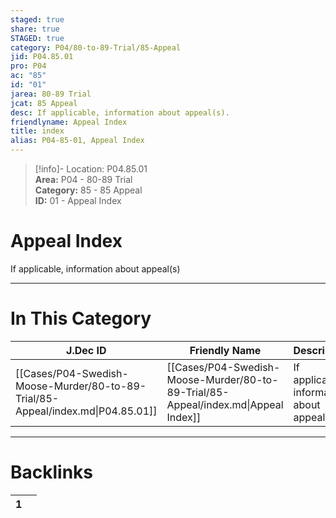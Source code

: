 ```yaml
---  
staged: true  
share: true  
STAGED: true  
category: P04/80-to-89-Trial/85-Appeal  
jid: P04.85.01  
pro: P04  
ac: "85"  
id: "01"  
jarea: 80-89 Trial  
jcat: 85 Appeal  
desc: If applicable, information about appeal(s).  
friendlyname: Appeal Index  
title: index  
alias: P04-85-01, Appeal Index  
---  
```

  
>[!info]- Location: P04.85.01  
>**Area:** P04 - 80-89 Trial  
>**Category:** 85 - 85 Appeal  
>**ID:** 01 - Appeal Index  
  
# Appeal Index  
  
If applicable, information about appeal(s)  
   
  
  
---  
# In This Category  
  
| J.Dec ID                                                                        | Friendly Name                                                                      | Description                                 |  
| ------------------------------------------------------------------------------- | ---------------------------------------------------------------------------------- | ------------------------------------------- |  
| [[Cases/P04-Swedish-Moose-Murder/80-to-89-Trial/85-Appeal/index.md\|P04.85.01]] | [[Cases/P04-Swedish-Moose-Murder/80-to-89-Trial/85-Appeal/index.md\|Appeal Index]] | If applicable, information about appeal(s). |  
  
  
---  
# Backlinks  
<div><table class="dataview table-view-table"><thead class="table-view-thead"><tr class="table-view-tr-header"><th class="table-view-th"><span></span><span class="dataview small-text">1</span></th><th class="table-view-th"><span></span></th></tr></thead><tbody class="table-view-tbody"></tbody></table></div>